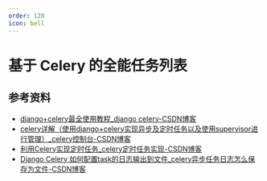 ```yaml
---
order: 120
icon: bell
---
```


# 基于 Celery 的全能任务列表

## 参考资料

- [django+celery最全使用教程_django celery-CSDN博客](https://blog.csdn.net/baojunqinluo/article/details/134046917)
- [celery详解（使用django+celery实现异步及定时任务以及使用supervisor进行管理）_celery控制台-CSDN博客](https://blog.csdn.net/mr_zhongjie/article/details/106916512)
- [利用Celery实现定时任务_celery定时任务实现-CSDN博客](https://blog.csdn.net/jclian91/article/details/107445101)
- [Django Celery 如何配置task的日志输出到文件_celery异步任务日志怎么保存为文件-CSDN博客](https://blog.csdn.net/Tomonkey/article/details/117123351)
